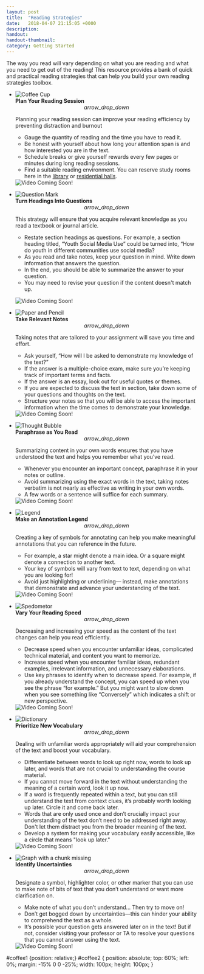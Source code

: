 ```yaml
---
layout: post
title:  "Reading Strategies"
date:   2018-04-07 21:15:05 +0000
description: 
handout:
handout-thumbnail:
category: Getting Started
---
```

The way you read will vary depending on what you are reading and what you need to get out of the reading! This resource provides a bank of quick and practical reading strategies that can help you build your own reading strategies toolbox.  


<!-- this is a comment, we use comments to write notes that only appear in code -->
<!-- we also use comment to mark off sections of code to make things easier to read and scan -->
<!-- for example, in the code below, there is a start statement and an end statement to help us scan and read through the code. -->

<!-- Start Plan Your Reading Session -->
<ul class="collapsible" data-collapsible="expandable">
    <li>
    <div class="collapsible-header row z-depth-1 hoverable blue grey lighten-5 col s12">
         <div class="row valign-wrapper col m6">
     <div id="coffee1">
       <div id="coffee2">
              <img src="{{site.baseurl}}/assets/img/plan.png" alt="Coffee Cup" class="responsive-img"> 
        </div>
         </div>
       <div class="col s9">
             <b><span class="black-text">
                Plan Your Reading Session
                 </span></b>
             </div>
       </div>
       <div class="row col m6"><center><i class="material-icons md-36">arrow_drop_down</i></center></div>
    </div>
    <div class="collapsible-body">
        <div class="row">
            <div class="col s12 m7 smalltext">
                <p>Planning your reading session can improve your reading efficiency by preventing distraction and burnout</p> <!--experiment with setting at p level -->
                <ul class="browser-default"><li>Gauge the quantity of reading and the time you have to read it.</li>
                <li>Be honest with yourself about how long your attention span is and how interested you are in the text.</li>
                <li>Schedule breaks or give yourself rewards every few pages or minutes during long reading sessions.</li>
                <li>Find a suitable reading environment. You can reserve study rooms here in the <a href="http://www.library.ucla.edu/clicc/study-rooms" target="blank">library</a> or <a href="https://reslife.ucla.edu/reserve/" target="blank">residential halls</a>.</li>
                </ul>
            </div>
            <div class="col s12 m5">
                <img src="{{site.baseurl}}/assets/img/coming_soon.png" alt="Video Coming Soon!" class="responsive-img">
            </div>
        </div>
    </div>
    </li>
    </ul>
 <!-- End Plan Your Reading Session profile -->
 
 <!-- Start Turn Headings Into Questions -->
<ul class="collapsible" data-collapsible="expandable">
    <li>
    <div class="collapsible-header row z-depth-1 hoverable blue grey lighten-5 col s12">
         <div class="row valign-wrapper col m6">
         <div class=" col s3">
              <img src="{{site.baseurl}}/assets/img/questions.png" alt="Question Mark" class="responsive-img"> 
        </div>
       <div class="col s9">
             <b><span class="black-text"> <!-- should this be a heading? -->
                Turn Headings Into Questions
                 </span></b>
             </div>
       </div>
       <div class=" row col m6"><center><i class="material-icons md-36">arrow_drop_down</i></center></div>
    </div>
    <div class="collapsible-body">
        <div class="row">
            <div class="col s12 m7 smalltext"> <!-- trying to set at div level -->
                <p>This strategy will ensure that you acquire relevant knowledge as you read a textbook or journal article.
                <ul class="browser-default"><li>Restate section headings as questions. For example, a section heading titled, “Youth Social Media Use” could be turned into, “How do youth in different communities use social media? </li>
                <li>As you read and take notes, keep your question in mind. Write down information that answers the question.</li>
                <li>In the end, you should be able to summarize the answer to your question.</li>
                <li>You may need to revise your question if the content doesn't match up.</li>
                </ul></p>
            </div>
            <div class="col s12 m5">
                <img src="{{site.baseurl}}/assets/img/coming_soon.png" alt="Video Coming Soon!" class="responsive-img">
            </div>
        </div>
    </div>
    </li>
    </ul>
 <!-- End Turn Headings Into Questions -->
  
   <!-- Start Take Relevant Notes-->
<ul class="collapsible" data-collapsible="expandable">
    <li>
    <div class="collapsible-header row z-depth-1 hoverable blue grey lighten-5 col s12">
         <div class="row valign-wrapper col m6">
         <div class=" col s3">
              <img src="{{site.baseurl}}/assets/img/notes.png" alt="Paper and Pencil" class="responsive-img"> 
        </div>
       <div class="col s9">
             <b><span class="black-text">
                Take Relevant Notes
                 </span></b>
             </div>
       </div>
       <div class=" row col m6"><center><i class="material-icons md-36">arrow_drop_down</i></center></div>
    </div>
    <div class="collapsible-body">
        <div class="row">
            <div class="col s12 m7 smalltext">
                <p>Taking notes that are tailored to your assignment will save you time and effort.</p>
                <ul class="browser-default"><li>Ask yourself, “How will I be asked to demonstrate my knowledge of the text?”</li>
                <li>If the answer is a multiple-choice exam, make sure you’re keeping track of important terms and facts.</li>
                <li>If the answer is an essay, look out for useful quotes or themes.</li>
                <li>If you are expected to discuss the text in section, take down some of your questions and thoughts on the text.</li>
                <li>Structure your notes so that you will be able to access the important information when the time comes to demonstrate your knowledge. </li>
                </ul>
            </div>
            <div class="col s12 m5">
                <img src="{{site.baseurl}}/assets/img/coming_soon.png" alt="Video Coming Soon!" class="responsive-img">
            </div>
        </div>
    </div>
    </li>
    </ul>
 <!-- End Take Relevant Notes -->
 
  <!-- Start Paraphrase as You Read -->
<ul class="collapsible" data-collapsible="expandable">
    <li>
    <div class="collapsible-header row z-depth-1 hoverable blue grey lighten-5 col s12">
         <div class="row valign-wrapper col m6">
         <div class=" col s3">
              <img src="{{site.baseurl}}/assets/img/paraphrase.png" alt="Thought Bubble" class="responsive-img"> 
        </div>
       <div class="col s9">
             <b><span class="black-text">
                Paraphrase as You Read
                 </span></b>
             </div>
       </div>
       <div class=" row col m6"><center><i class="material-icons md-36">arrow_drop_down</i></center></div>
    </div>
    <div class="collapsible-body">
        <div class="row">
            <div class="col s12 m7 smalltext">
                <p>Summarizing content in your own words ensures that you have understood the text and helps you remember what you’ve read.</p>
                <ul class="browser-default"><li>Whenever you encounter an important concept, paraphrase it in your notes or outline.</li>
                <li>Avoid summarizing using the exact words in the text, taking notes verbatim is not nearly as effective as writing in your own words.</li>
                <li>A few words or a sentence will suffice for each summary.</li>
                </ul>
            </div>
            <div class="col s12 m5">
                <img src="{{site.baseurl}}/assets/img/coming_soon.png" alt="Video Coming Soon!" class="responsive-img">
            </div>
        </div>
    </div>
    </li>
    </ul>
 <!-- End Paraphrase as You Read  -->

  <!-- Start Make an Annotation Legend -->
<ul class="collapsible" data-collapsible="expandable">
    <li>
    <div class="collapsible-header row z-depth-1 hoverable blue grey lighten-5 col s12">
         <div class="row valign-wrapper col m6">
         <div class=" col s3">
              <img src="{{site.baseurl}}/assets/img/annotation.png" alt="Legend" class="responsive-img"> 
        </div>
       <div class="col s9">
             <b><span class="black-text">
                Make an Annotation Legend
                 </span></b>
             </div>
       </div>
       <div class=" row col m6"><center><i class="material-icons md-36">arrow_drop_down</i></center></div>
    </div>
    <div class="collapsible-body">
        <div class="row">
            <div class="col s12 m7 smalltext">
                <p>Creating a key of symbols for annotating can help you make meaningful annotations that you can reference in the future.</p>
                <ul class="browser-default"><li>For example, a star might denote a main idea. Or a square might denote a connection to another text.</li>
                <li>Your key of symbols will vary from text to text, depending on what you are looking for!</li>
                <li>Avoid just highlighting or underlining— instead, make annotations that demonstrate and advance your understanding of the text.</li>
                </ul>
            </div>
            <div class="col s12 m5">
                <img src="{{site.baseurl}}/assets/img/coming_soon.png" alt="Video Coming Soon!" class="responsive-img">
            </div>
        </div>
    </div>
    </li>
    </ul>
 <!-- End Make an Annotation Legend  -->
 
 <!-- Start Vary Your Reading Speed-->
<ul class="collapsible" data-collapsible="expandable">
    <li>
    <div class="collapsible-header row z-depth-1 hoverable blue grey lighten-5 col s12">
         <div class="row valign-wrapper col m6">
         <div class=" col s3">
              <img src="{{site.baseurl}}/assets/img/speed.png" alt="Spedometor" class="responsive-img"> 
        </div>
       <div class="col s9">
             <b><span class="black-text">
                Vary Your Reading Speed
                 </span></b>
             </div>
       </div>
       <div class=" row col m6"><center><i class="material-icons md-36">arrow_drop_down</i></center></div>
    </div>
     <div class="collapsible-body">
         <div class="row">
             <div class="col s12 m7 smalltext">
                 <p>Decreasing and increasing your speed as the content of the text changes can help you read efficiently.</p>
                 <ul class="browser-default"><li>Decrease speed when you encounter unfamiliar ideas, complicated technical material, and content you want to memorize.</li>
                 <li>Increase speed when you encounter familiar ideas, redundant examples, irrelevant information, and unnecessary elaborations.</li>
                 <li>Use key phrases to identify when to decrease speed. For example, if you already understand the concept, you can speed up when you see the phrase “for example.” But you might want to slow down when you see something like “Conversely” which indicates a shift or new perspective.</li>
                </ul>
            </div>
             <div class="col s12 m5">
                 <img src="{{site.baseurl}}/assets/img/coming_soon.png" alt="Video Coming Soon!" class="responsive-img">
            </div>
         </div>
     </div>
     </li>
     </ul>
  <!-- End Vary Your Reading Speed -->
  
  <!-- New Vocabulary -->
 <ul class="collapsible" data-collapsible="expandable">
    <li>
    <div class="collapsible-header row z-depth-1 hoverable blue grey lighten-5 col s12">
         <div class="row valign-wrapper col m6">
         <div class=" col s3">
              <img src="{{site.baseurl}}/assets/img/vocabulary.png" alt="Dictionary" class="responsive-img"> 
        </div>
       <div class="col s9">
             <b><span class="black-text">
                Prioritize New Vocabulary
                 </span></b>
             </div>
       </div>
       <div class=" row col m6"><center><i class="material-icons md-36">arrow_drop_down</i></center></div>
    </div>
     <div class="collapsible-body">
         <div class="row">
             <div class="col s12 m7 smalltext">
                 <p>Dealing with unfamiliar words appropriately will aid your comprehension of the text and boost your vocabulary.</p>
                 <ul class="browser-default"><li>Differentiate between words to look up right now, words to look up later, and words that are not crucial to understanding the course material.</li>
                <li>If you cannot move forward in the text without understanding the meaning of a certain word, look it up now. </li>
                 <li>If a word is frequently repeated within a text, but you can still understand the text from context clues, it’s probably worth looking up later. Circle it and come back later.</li>
                 <li>Words that are only used once and don’t crucially impact your understanding of the text don’t need to be addressed right away. Don't let them distract you from the broader meaning of the text.</li>
                     <li>Develop a system for making your vocabulary easily accessible, like a circle that means "look up later."</li>
                 </ul>
             </div>
             <div class="col s12 m5">
                 <img src="{{site.baseurl}}/assets/img/coming_soon.png" alt="Video Coming Soon!" class="responsive-img">
             </div>
         </div>
     </div>
     </li>
     </ul>
  <!-- New Vocabulary -->
 
 <!-- Start Identifying Uncertainties -->
<ul class="collapsible" data-collapsible="expandable">
    <li>
    <div class="collapsible-header row z-depth-1 hoverable blue grey lighten-5 col s12">
         <div class="row valign-wrapper col m6">
         <div class=" col s3">
              <img src="{{site.baseurl}}/assets/img/uncertainties.png" alt="Graph with a chunk missing" class="responsive-img"> 
        </div>
       <div class="col s9">
             <b><span class="black-text">
                Identify Uncertainties
                 </span></b>
             </div>
       </div>
       <div class=" row col m6"><center><i class="material-icons md-36">arrow_drop_down</i></center></div>
    </div>
     <div class="collapsible-body">
         <div class="row">
            <div class="col s12 m7 smalltext">
                 <p>Designate a symbol, highlighter color, or other marker that you can use to make note of bits of text that you don’t understand or want more clarification on.</p>
                 <ul class="browser-default"><li>Make note of what you don’t understand… Then try to move on! </li>
                 <li>Don’t get bogged down by uncertainties—this can hinder your ability to comprehend the text as a whole.</li>
                 <li>It’s possible your question gets answered later on in the text! But if not, consider visiting your professor or TA to resolve your questions that you cannot answer using the text.</li>
                 </ul>
             </div>
             <div class="col s12 m5">
                 <img src="{{site.baseurl}}/assets/img/coming_soon.png" alt="Video Coming Soon!" class="responsive-img">
             </div>
         </div>
     </div>
     </li>
     </ul>
  <!-- End Identifying Uncertainties -->
#coffee1 {position: relative;}
#coffee2 {
    position: absolute;
    top: 60%;
    left: 0%;
    margin: -15% 0 0 -25%;
    width: 100px;
    height: 100px;
}
